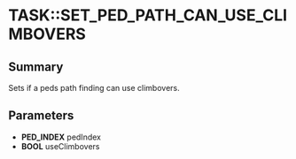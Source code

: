 # TASK::SET_PED_PATH_CAN_USE_CLIMBOVERS

## Summary
Sets if a peds path finding can use climbovers.

## Parameters
* **PED_INDEX** pedIndex
* **BOOL** useClimbovers